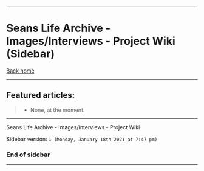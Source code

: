
***

# Seans Life Archive - Images/Interviews - Project Wiki (Sidebar)

[Back home](https://github.com/seanpm2001/SeansLifeArchive_Images_Interviews/wiki/)

***

## Featured articles:

> * None, at the moment.

***

Seans Life Archive - Images/Interviews - Project Wiki

Sidebar version: `1 (Monday, January 18th 2021 at 7:47 pm)`

### End of sidebar

***
